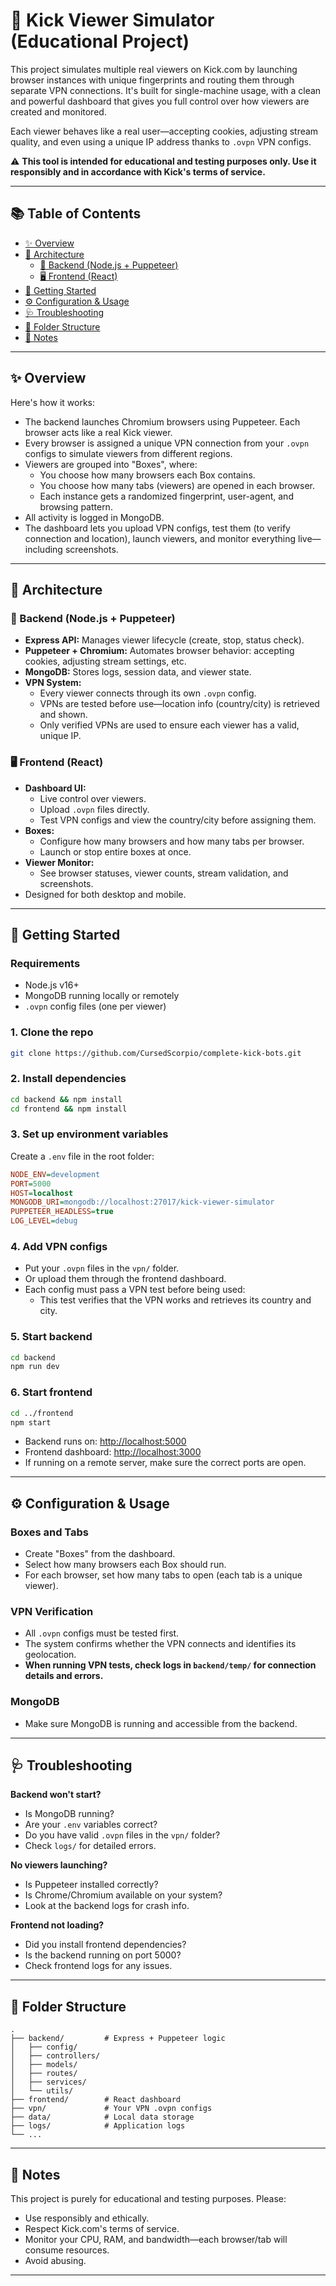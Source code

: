 # 🚀 Kick Viewer Simulator (Educational Project)

This project simulates multiple real viewers on Kick.com by launching browser instances with unique fingerprints and routing them through separate VPN connections. It's built for single-machine usage, with a clean and powerful dashboard that gives you full control over how viewers are created and monitored.

Each viewer behaves like a real user—accepting cookies, adjusting stream quality, and even using a unique IP address thanks to `.ovpn` VPN configs.

⚠️ **This tool is intended for educational and testing purposes only. Use it responsibly and in accordance with Kick's terms of service.**

---

## 📚 Table of Contents
- [✨ Overview](#-overview)
- [🧱 Architecture](#-architecture)
  - [🧠 Backend (Node.js + Puppeteer)](#-backend-nodejs--puppeteer)
  - [🖥️ Frontend (React)](#-frontend-react)
- [🚀 Getting Started](#-getting-started)
- [⚙️ Configuration & Usage](#-configuration--usage)
- [🩺 Troubleshooting](#-troubleshooting)
- [📁 Folder Structure](#-folder-structure)
- [📝 Notes](#-notes)

---

## ✨ Overview

Here's how it works:

- The backend launches Chromium browsers using Puppeteer. Each browser acts like a real Kick viewer.
- Every browser is assigned a unique VPN connection from your `.ovpn` configs to simulate viewers from different regions.
- Viewers are grouped into "Boxes", where:
  - You choose how many browsers each Box contains.
  - You choose how many tabs (viewers) are opened in each browser.
  - Each instance gets a randomized fingerprint, user-agent, and browsing pattern.
- All activity is logged in MongoDB.
- The dashboard lets you upload VPN configs, test them (to verify connection and location), launch viewers, and monitor everything live—including screenshots.

---

## 🧱 Architecture

### 🧠 Backend (Node.js + Puppeteer)
- **Express API:** Manages viewer lifecycle (create, stop, status check).
- **Puppeteer + Chromium:** Automates browser behavior: accepting cookies, adjusting stream settings, etc.
- **MongoDB:** Stores logs, session data, and viewer state.
- **VPN System:**
  - Every viewer connects through its own `.ovpn` config.
  - VPNs are tested before use—location info (country/city) is retrieved and shown.
  - Only verified VPNs are used to ensure each viewer has a valid, unique IP.

### 🖥️ Frontend (React)
- **Dashboard UI:**
  - Live control over viewers.
  - Upload `.ovpn` files directly.
  - Test VPN configs and view the country/city before assigning them.
- **Boxes:**
  - Configure how many browsers and how many tabs per browser.
  - Launch or stop entire boxes at once.
- **Viewer Monitor:**
  - See browser statuses, viewer counts, stream validation, and screenshots.
- Designed for both desktop and mobile.

---

## 🚀 Getting Started

### Requirements
- Node.js v16+
- MongoDB running locally or remotely
- `.ovpn` config files (one per viewer)

### 1. Clone the repo
```bash
git clone https://github.com/CursedScorpio/complete-kick-bots.git

```

### 2. Install dependencies
```bash
cd backend && npm install
cd frontend && npm install
```

### 3. Set up environment variables
Create a `.env` file in the root folder:
```ini
NODE_ENV=development
PORT=5000
HOST=localhost
MONGODB_URI=mongodb://localhost:27017/kick-viewer-simulator
PUPPETEER_HEADLESS=true
LOG_LEVEL=debug
```

### 4. Add VPN configs
- Put your `.ovpn` files in the `vpn/` folder.
- Or upload them through the frontend dashboard.
- Each config must pass a VPN test before being used:
  - This test verifies that the VPN works and retrieves its country and city.

### 5. Start backend
```bash
cd backend
npm run dev
```

### 6. Start frontend
```bash
cd ../frontend
npm start
```

- Backend runs on: [http://localhost:5000](http://localhost:5000)
- Frontend dashboard: [http://localhost:3000](http://localhost:3000)
- If running on a remote server, make sure the correct ports are open.

---

## ⚙️ Configuration & Usage

### Boxes and Tabs
- Create "Boxes" from the dashboard.
- Select how many browsers each Box should run.
- For each browser, set how many tabs to open (each tab is a unique viewer).

### VPN Verification
- All `.ovpn` configs must be tested first.
- The system confirms whether the VPN connects and identifies its geolocation.
- **When running VPN tests, check logs in `backend/temp/` for connection details and errors.**

### MongoDB
- Make sure MongoDB is running and accessible from the backend.

---

## 🩺 Troubleshooting

**Backend won't start?**
- Is MongoDB running?
- Are your `.env` variables correct?
- Do you have valid `.ovpn` files in the `vpn/` folder?
- Check `logs/` for detailed errors.

**No viewers launching?**
- Is Puppeteer installed correctly?
- Is Chrome/Chromium available on your system?
- Look at the backend logs for crash info.

**Frontend not loading?**
- Did you install frontend dependencies?
- Is the backend running on port 5000?
- Check frontend logs for any issues.

---

## 📁 Folder Structure
```
.
├── backend/         # Express + Puppeteer logic
│   ├── config/
│   ├── controllers/
│   ├── models/
│   ├── routes/
│   ├── services/
│   └── utils/
├── frontend/        # React dashboard
├── vpn/             # Your VPN .ovpn configs
├── data/            # Local data storage
├── logs/            # Application logs
└── ...
```

---

## 📝 Notes

This project is purely for educational and testing purposes. Please:
- Use responsibly and ethically.
- Respect Kick.com's terms of service.
- Monitor your CPU, RAM, and bandwidth—each browser/tab will consume resources.
- Avoid abusing.

---
